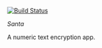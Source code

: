 [![Build Status](https://travis-ci.org/AyabongaQwabi/numero.svg?branch=master)](https://travis-ci.org/AyabongaQwabi/numero)

*Santa*

A numeric text encryption app.

